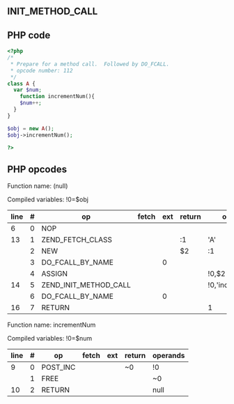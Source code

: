 INIT\_METHOD\_CALL
------------------

PHP code
--------

``` php
<?php
/*
 * Prepare for a method call.  Followed by DO_FCALL.
 * opcode number: 112
 */
class A {
  var $num;
    function incrementNum(){
    $num++;
  }
}

$obj = new A();
$obj->incrementNum();

?>
```

PHP opcodes
-----------

Function name: (null)

Compiled variables: !0=$obj

| line | \#  | op                       | fetch | ext | return | operands          |
|------|-----|--------------------------|-------|-----|--------|-------------------|
| 6    | 0   | NOP                      |       |     |        |                   |
| 13   | 1   | ZEND\_FETCH\_CLASS       |       |     | :1     | 'A'               |
|      | 2   | NEW                      |       |     | $2     | :1                |
|      | 3   | DO\_FCALL\_BY\_NAME      |       | 0   |        |                   |
|      | 4   | ASSIGN                   |       |     |        | !0,$2             |
| 14   | 5   | ZEND\_INIT\_METHOD\_CALL |       |     |        | !0,'incrementNum' |
|      | 6   | DO\_FCALL\_BY\_NAME      |       | 0   |        |                   |
| 16   | 7   | RETURN                   |       |     |        | 1                 |

Function name: incrementNum

Compiled variables: !0=$num

| line | \#  | op        | fetch | ext | return | operands |
|------|-----|-----------|-------|-----|--------|----------|
| 9    | 0   | POST\_INC |       |     | \~0    | !0       |
|      | 1   | FREE      |       |     |        | \~0      |
| 10   | 2   | RETURN    |       |     |        | null     |
